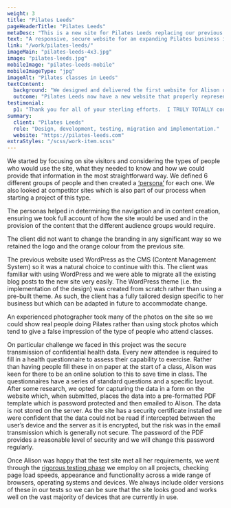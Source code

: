 ```yaml
---
weight: 3
title: "Pilates Leeds"
pageHeaderTitle: "Pilates Leeds"
metaDesc: "This is a new site for Pilates Leeds replacing our previous site. Greater competition and a significant development of the business drove the redesign."
text: "A responsive, secure website for an expanding Pilates business in Leeds. The site has a modern design and integrates with an external class booking and payments system. The owner uses the content management system to update the site on a regular basis."
link: "/work/pilates-leeds/"
imageMain: "pilates-leeds-4x3.jpg"
image: "pilates-leeds.jpg"
mobileImage: "pilates-leeds-mobile"
mobileImageType: "jpg"
imageAlt: "Pilates classes in Leeds"
textContent:
  background: "We designed and delivered the first website for Alison of Pilates Leeds in December 2013 and in December 2017 we delivered a totally redesigned site. The reason for the new project was two-fold. Firstly, there is now more competition in Leeds for Pilates classes so there was a need to modernise and refresh the site to ensure it matched or exceeded the websites of others. Secondly, Pilates Leeds has grown and developed greatly in the three years since the original site went live. There are now 4 Pilates instructors apart from the owner, many more class types and several new venues. The site needed a different structure to allow visitors to easily find the information they needed."
  outcome: "Pilates Leeds now have a new website that properly represents the business as it is now. It is easy to use, fully mobile responsive and secure. The implementation of the online questionnaire saves on admin in classes and helps ensure that the necessary data is reliably collected. All the pages from the previous site are <a href='https://www.attractmore.uk/services/website-creation/website-migration-implementation/'>automatically redirected</a> to appropriate pages on the new site so visitors and search engines are not left with ‘page not found’ errors and it also serves to make sure that all social media posts that reference pages from the site, still function."
testimonial:
  p1: "Thank you for all of your sterling efforts.  I TRULY TOTALLY couldn't have done it without you and really didn't anticipate how much my business would grow as a result of the website. My business has grown much more than I had envisaged and this is entirely down to the quality of the website and the SEO.  All down to you."
summary:
  client: "Pilates Leeds"
  role: "Design, development, testing, migration and implementation."
  website: "https://pilates-leeds.com"
extraStyles: "/scss/work-item.scss"
---
```


We started by focusing on site visitors and considering the types of people who would use the site, what they needed to know and how we could provide that information in the most straightforward way. We defined 6 different groups of people and then created a [‘persona’](/services/website-creation/understanding-your-business/) for each one. We also looked at competitor sites which is also part of our process when starting a project of this type.

The personas helped in determining the navigation and in content creation, ensuring we took full account of how the site would be used and in the provision of the content that the different audience groups would require.

The client did not want to change the branding in any significant way so we retained the logo and the orange colour from the previous site.

The previous website used WordPress as the CMS (Content Management System) so it was a natural choice to continue with this. The client was familiar with using WordPress and we were able to migrate all the existing blog posts to the new site very easily. The WordPress theme (i.e. the implementation of the design) was created from scratch rather than using a pre-built theme. As such, the client has a fully tailored design specific to her business but which can be adapted in future to accommodate change.

An experienced photographer took many of the photos on the site so we could show real people doing Pilates rather than using stock photos which tend to give a false impression of the type of people who attend classes.

On particular challenge we faced in this project was the secure transmission of confidential health data. Every new attendee is required to fill in a health questionnaire to assess their capability to exercise. Rather than having people fill these in on paper at the start of a class, Alison was keen for there to be an online solution to this to save time in class. The questionnaires have a series of standard questions and a specific layout. After some research, we opted for capturing the data in a form on the website which, when submitted, places the data into a pre-formatted PDF template which is password protected and then emailed to Alison. The data is not stored on the server. As the site has a security certificate installed we were confident that the data could not be read if intercepted between the user’s device and the server as it is encrypted, but the risk was in the email transmission which is generally not secure. The password of the PDF provides a reasonable level of security and we will change this password regularly.

Once Alison was happy that the test site met all her requirements, we went through the [rigorous testing phase](/services/website-creation/web-development-website-testing/) we employ on all projects, checking page load speeds, appearance and functionality across a wide range of browsers, operating systems and devices. We always include older versions of these in our tests so we can be sure that the site looks good and works well on the vast majority of devices that are currently in use.
